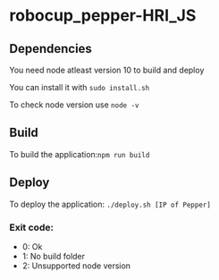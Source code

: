 # robocup_pepper-HRI_JS

## Dependencies
You need node atleast version 10 to build and deploy

You can install it with `sudo install.sh`

To check node version use `node -v`

## Build

To build the application:`npm run build`

## Deploy

To deploy the application: `./deploy.sh [IP of Pepper]`

### Exit code:
- 0: Ok
- 1: No build folder
- 2: Unsupported node version